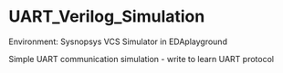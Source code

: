 # UART_Verilog_Simulation
 
Environment: Sysnopsys VCS Simulator in EDAplayground

Simple UART communication simulation - write to learn UART protocol


